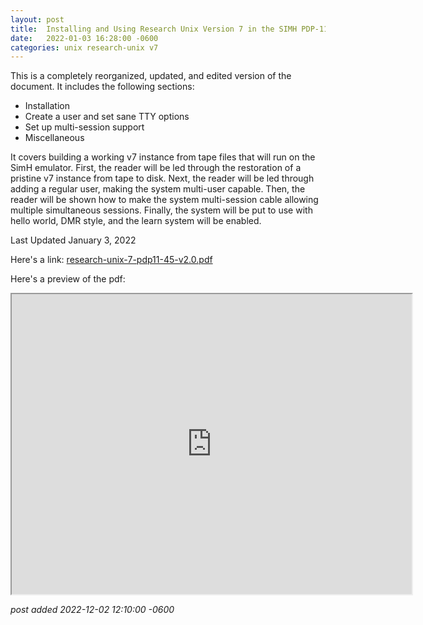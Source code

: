 ```yaml
---
layout:	post
title:	Installing and Using Research Unix Version 7 in the SIMH PDP-11/45 and 11/70 Emulators 2.0
date:	2022-01-03 16:28:00 -0600
categories:	unix research-unix v7
---
```

This is a completely reorganized, updated, and edited version of the document. It includes the following sections:

* Installation
* Create a user and set sane TTY options
* Set up multi-session support
* Miscellaneous


It covers building a working v7 instance from tape files that will run on the SimH emulator. First, the reader will be led through the restoration of a pristine v7 instance from tape to disk. Next, the reader will be led through adding a regular user, making the system multi-user capable. Then, the reader will be shown how to make the system multi-session cable allowing multiple simultaneous sessions. Finally, the system will be put to use with hello world, DMR style, and the learn system will be enabled.

<!--more-->

Last Updated January 3, 2022

Here's a link: [research-unix-7-pdp11-45-v2.0.pdf](https://drive.google.com/file/d/1gDBxULlpLwezH-1RO_3ou_W7trElgSgT/view?usp=sharing)

Here's a preview of the pdf:

<iframe allow="autoplay" height="480" src="https://drive.google.com/file/d/1gDBxULlpLwezH-1RO_3ou_W7trElgSgT/preview" width="640"></iframe>

*post added 2022-12-02 12:10:00 -0600*
